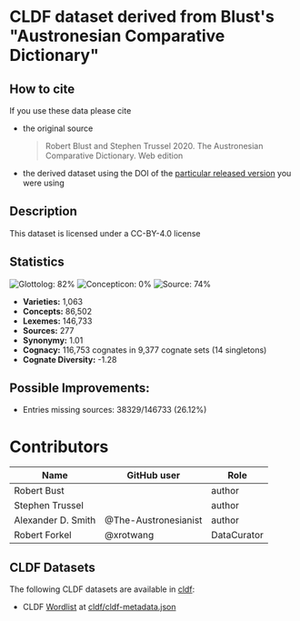 # CLDF dataset derived from Blust's "Austronesian Comparative Dictionary"

## How to cite

If you use these data please cite
- the original source
  > Robert Blust and Stephen Trussel 2020. The Austronesian Comparative Dictionary. Web edition
- the derived dataset using the DOI of the [particular released version](../../releases/) you were using

## Description


This dataset is licensed under a CC-BY-4.0 license

## Statistics


![Glottolog: 82%](https://img.shields.io/badge/Glottolog-82%25-yellowgreen.svg "Glottolog: 82%")
![Concepticon: 0%](https://img.shields.io/badge/Concepticon-0%25-red.svg "Concepticon: 0%")
![Source: 74%](https://img.shields.io/badge/Source-74%25-yellow.svg "Source: 74%")

- **Varieties:** 1,063
- **Concepts:** 86,502
- **Lexemes:** 146,733
- **Sources:** 277
- **Synonymy:** 1.01
- **Cognacy:** 116,753 cognates in 9,377 cognate sets (14 singletons)
- **Cognate Diversity:** -1.28

## Possible Improvements:



- Entries missing sources: 38329/146733 (26.12%)

# Contributors

Name | GitHub user | Role
--- | --- | ---
Robert Bust |  | author
Stephen Trussel | | author
Alexander D. Smith | @The-Austronesianist | author
Robert Forkel | @xrotwang | DataCurator




## CLDF Datasets

The following CLDF datasets are available in [cldf](cldf):

- CLDF [Wordlist](https://github.com/cldf/cldf/tree/master/modules/Wordlist) at [cldf/cldf-metadata.json](cldf/cldf-metadata.json)